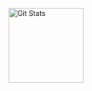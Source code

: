 <a href="https://github.com/stephanesoares"><img alt="Git Stats" src="https://github-readme-stats.vercel.app/api?username=stephanesoares&show_icons=true" align="right" height="150" /></a>

